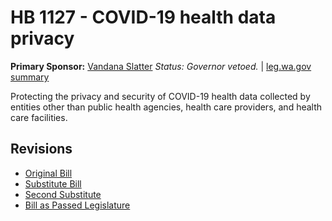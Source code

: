 # HB 1127 - COVID-19 health data privacy
**Primary Sponsor:** [Vandana Slatter](/person/leg/vandana.slatter.md)
*Status: Governor vetoed.* | [leg.wa.gov summary](https://app.leg.wa.gov/billsummary?BillNumber=1127&Year=2021)

Protecting the privacy and security of COVID-19 health data collected by entities other than public health agencies, health care providers, and health care facilities.

## Revisions
* [Original Bill](1/)
* [Substitute Bill](S/)
* [Second Substitute](S2/)
* [Bill as Passed Legislature](S2.PL/)